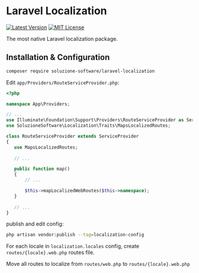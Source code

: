 # Laravel Localization
[![Latest Version](http://img.shields.io/packagist/v/soluzione-software/laravel-localization.svg?label=Release&style=for-the-badge)](https://packagist.org/packages/soluzione-software/laravel-localization)
[![MIT License](https://img.shields.io/github/license/soluzione-software/laravel-localization.svg?label=License&color=blue&style=for-the-badge)](https://github.com/soluzione-software/laravel-localization/blob/master/LICENSE.md)

The most native Laravel localization package.

## Installation & Configuration

```bash
composer require soluzione-software/laravel-localization
```
Edit `app/Providers/RouteServiceProvider.php`:
 
 ```php
<?php

namespace App\Providers;

// ...
use Illuminate\Foundation\Support\Providers\RouteServiceProvider as ServiceProvider;
use SoluzioneSoftware\Localization\Traits\MapsLocalizedRoutes;

class RouteServiceProvider extends ServiceProvider
{
    use MapsLocalizedRoutes;
    
    // ...

    public function map()
    {
        // ...

        $this->mapLocalizedWebRoutes($this->namespace);
    }
    
    // ...
}
```

publish and edit config:
```bash
php artisan vendor:publish --tag=localization-config
```

For each locale in `localization.locales` config, create `routes/{locale}.web.php` routes file.

Move all routes to localize from `routes/web.php` to `routes/{locale}.web.php` 

